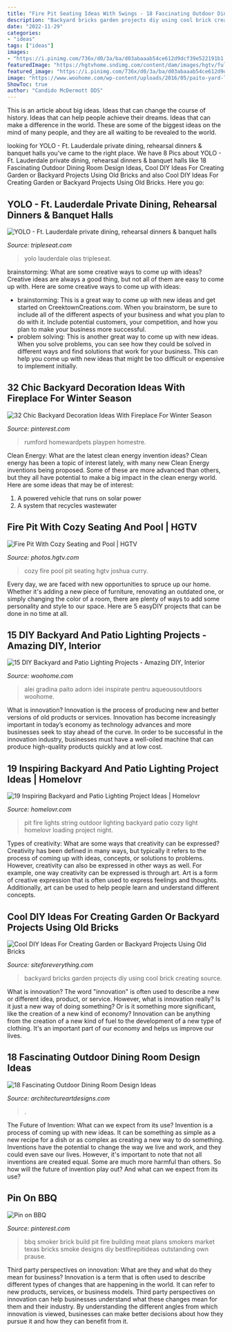 ```yaml
---
title: "Fire Pit Seating Ideas With Swings - 18 Fascinating Outdoor Dining Room Design Ideas"
description: "Backyard bricks garden projects diy using cool brick creating source"
date: "2022-11-29"
categories:
- "ideas"
tags: ["ideas"]
images:
- "https://i.pinimg.com/736x/d0/3a/ba/d03abaaab54ce612d9dcf39e522191b1.jpg"
featuredImage: "https://hgtvhome.sndimg.com/content/dam/images/hgtv/fullset/2017/1/17/0/OA17-Tongue-and-Groove_Mediterranean-Outdoor-Living_4.jpg.rend.hgtvcom.966.1449.suffix/1484675767103.jpeg"
featured_image: "https://i.pinimg.com/736x/d0/3a/ba/d03abaaab54ce612d9dcf39e522191b1.jpg"
image: "https://www.woohome.com/wp-content/uploads/2016/05/paito-yard-lighting-summer-15.jpg"
ShowToc: true
author: "Candido McDermott DDS"
---
```



This is an article about big ideas. Ideas that can change the course of history. Ideas that can help people achieve their dreams. Ideas that can make a difference in the world. These are some of the biggest ideas on the mind of many people, and they are all waiting to be revealed to the world.

	

		
looking for YOLO - Ft. Lauderdale private dining, rehearsal dinners &amp; banquet halls you've came to the right place. We have 8 Pics about YOLO - Ft. Lauderdale private dining, rehearsal dinners &amp; banquet halls like 18 Fascinating Outdoor Dining Room Design Ideas, Cool DIY Ideas For Creating Garden or Backyard Projects Using Old Bricks and also Cool DIY Ideas For Creating Garden or Backyard Projects Using Old Bricks. Here you go:
		
    
## YOLO - Ft. Lauderdale Private Dining, Rehearsal Dinners &amp; Banquet Halls

<img loading=lazy src="https://s3.amazonaws.com/ts-prod-assets.tripleseat.com/public_assets/000/002/066/2066_0b07690ff1_original.jpg?1512135526" onerror="this.onerror=null;this.src='https://tse3.mm.bing.net/th?id=OIP.Ln_wCgqnCD2SuyiyJdW30AHaE7&amp;pid=15.1';" alt="YOLO - Ft. Lauderdale private dining, rehearsal dinners &amp; banquet halls">

_Source: tripleseat.com_

>yolo lauderdale olas tripleseat. 

	

brainstorming: What are some creative ways to come up with ideas?
Creative ideas are always a good thing, but not all of them are easy to come up with. Here are some creative ways to come up with ideas: 
- brainstorming: This is a great way to come up with new ideas and get started on CreektownCreations.com. When you brainstorm, be sure to include all of the different aspects of your business and what you plan to do with it. Include potential customers, your competition, and how you plan to make your business more successful.
- problem solving: This is another great way to come up with new ideas. When you solve problems, you can see how they could be solved in different ways and find solutions that work for your business. This can help you come up with new ideas that might be too difficult or expensive to implement initially.

    
## 32 Chic Backyard Decoration Ideas With Fireplace For Winter Season

<img loading=lazy src="https://i.pinimg.com/736x/d0/3a/ba/d03abaaab54ce612d9dcf39e522191b1.jpg" onerror="this.onerror=null;this.src='https://tse4.mm.bing.net/th?id=OIP.gqYYyByqFufs-nd_0srKcAHaKx&amp;pid=15.1';" alt="32 Chic Backyard Decoration Ideas With Fireplace For Winter Season">

_Source: pinterest.com_

>rumford homewardpets playpen homestre. 

	

Clean Energy: What are the latest clean energy invention ideas?
Clean energy has been a topic of interest lately, with many new Clean Energy inventions being proposed. Some of these are more advanced than others, but they all have potential to make a big impact in the clean energy world. Here are some ideas that may be of interest: 
1. A powered vehicle that runs on solar power 
2. A system that recycles wastewater 

    
## Fire Pit With Cozy Seating And Pool | HGTV

<img loading=lazy src="https://hgtvhome.sndimg.com/content/dam/images/hgtv/fullset/2017/1/17/0/OA17-Tongue-and-Groove_Mediterranean-Outdoor-Living_4.jpg.rend.hgtvcom.966.1449.suffix/1484675767103.jpeg" onerror="this.onerror=null;this.src='https://tse4.mm.bing.net/th?id=OIP.RY2sjIzcIqxezxSeLbV7JgDIEs&amp;pid=15.1';" alt="Fire Pit With Cozy Seating and Pool | HGTV">

_Source: photos.hgtv.com_

>cozy fire pool pit seating hgtv joshua curry. 

	

Every day, we are faced with new opportunities to spruce up our home. Whether it's adding a new piece of furniture, renovating an outdated one, or simply changing the color of a room, there are plenty of ways to add some personality and style to our space. Here are 5 easyDIY projects that can be done in no time at all.

    
## 15 DIY Backyard And Patio Lighting Projects - Amazing DIY, Interior

<img loading=lazy src="https://www.woohome.com/wp-content/uploads/2016/05/paito-yard-lighting-summer-15.jpg" onerror="this.onerror=null;this.src='https://tse3.mm.bing.net/th?id=OIP.q4_GaPhdceR_2AXNoWgTzgHaKa&amp;pid=15.1';" alt="15 DIY Backyard and Patio Lighting Projects - Amazing DIY, Interior">

_Source: woohome.com_

>alei gradina paito adorn idei inspirate pentru aqueousoutdoors woohome. 

	

What is innovation?
Innovation is the process of producing new and better versions of old products or services. Innovation has become increasingly important in today’s economy as technology advances and more businesses seek to stay ahead of the curve. In order to be successful in the innovation industry, businesses must have a well-oiled machine that can produce high-quality products quickly and at low cost.

    
## 19 Inspiring Backyard And Patio Lighting Project Ideas | Homelovr

<img loading=lazy src="https://www.homelovr.com/wp-content/uploads/2017/07/Cozy-Outdoor-Fire-Pit-and-String-Lights-1.jpg" onerror="this.onerror=null;this.src='https://tse4.mm.bing.net/th?id=OIP.KnKNTe_32S-tk1fSeVYx4QHaLI&amp;pid=15.1';" alt="19 Inspiring Backyard and Patio Lighting Project Ideas | Homelovr">

_Source: homelovr.com_

>pit fire lights string outdoor lighting backyard patio cozy light homelovr loading project night. 

	

Types of creativity: What are some ways that creativity can be expressed?
Creativity has been defined in many ways, but typically it refers to the process of coming up with ideas, concepts, or solutions to problems. However, creativity can also be expressed in other ways as well. For example, one way creativity can be expressed is through art. Art is a form of creative expression that is often used to express feelings and thoughts. Additionally, art can be used to help people learn and understand different concepts.

    
## Cool DIY Ideas For Creating Garden Or Backyard Projects Using Old Bricks

<img loading=lazy src="http://siteforeverything.com/wp-content/uploads/2017/05/Brick-Backyard-12.jpg" onerror="this.onerror=null;this.src='https://tse2.mm.bing.net/th?id=OIP.cH9KZlgSUPGfCT3c9eUSCgHaLH&amp;pid=15.1';" alt="Cool DIY Ideas For Creating Garden or Backyard Projects Using Old Bricks">

_Source: siteforeverything.com_

>backyard bricks garden projects diy using cool brick creating source. 

	

What is innovation?
The word "innovation" is often used to describe a new or different idea, product, or service. However, what is innovation really? Is it just a new way of doing something? Or is it something more significant, like the creation of a new kind of economy?
Innovation can be anything from the creation of a new kind of fuel to the development of a new type of clothing. It's an important part of our economy and helps us improve our lives.

    
## 18 Fascinating Outdoor Dining Room Design Ideas

<img loading=lazy src="https://www.architectureartdesigns.com/wp-content/uploads/2015/04/18.jpeg" onerror="this.onerror=null;this.src='https://tse1.mm.bing.net/th?id=OIP.cJpCwJAuTfPv9zKPhugsVQHaFr&amp;pid=15.1';" alt="18 Fascinating Outdoor Dining Room Design Ideas">

_Source: architectureartdesigns.com_

>. 

	

The Future of Invention: What can we expect from its use?
Invention is a process of coming up with new ideas. It can be something as simple as a new recipe for a dish or as complex as creating a new way to do something. Inventions have the potential to change the way we live and work, and they could even save our lives. However, it's important to note that not all inventions are created equal. Some are much more harmful than others. So how will the future of invention play out? And what can we expect from its use?

    
## Pin On BBQ

<img loading=lazy src="https://i.pinimg.com/736x/27/13/41/271341b709dd39f6fc131490dbdc453c--brick-bbq-build-your-own.jpg" onerror="this.onerror=null;this.src='https://tse3.mm.bing.net/th?id=OIP.DfyRjXxcpP630v1HvuaNqQHaFj&amp;pid=15.1';" alt="Pin on BBQ">

_Source: pinterest.com_

>bbq smoker brick build pit fire building meat plans smokers market texas bricks smoke designs diy bestfirepitideas outstanding own prause. 

	

Third party perspectives on innovation: What are they and what do they mean for business?
Innovation is a term that is often used to describe different types of changes that are happening in the world. It can refer to new products, services, or business models. Third party perspectives on innovation can help businesses understand what these changes mean for them and their industry. By understanding the different angles from which innovation is viewed, businesses can make better decisions about how they pursue it and how they can benefit from it.


